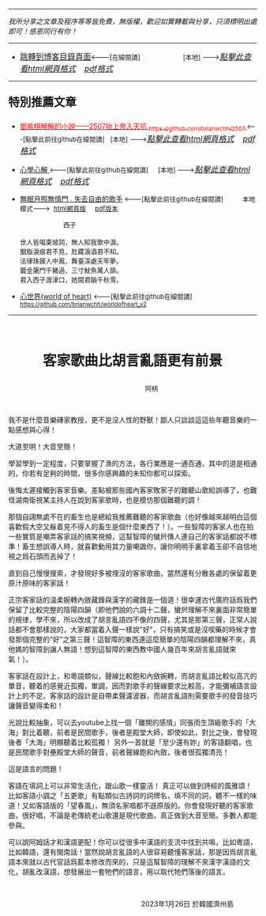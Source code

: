 ***
*我所分享之文章及程序等等皆免費，無版權，歡迎如實轉載與分享，只須標明出處即可！感恩同行有你！* 
****
- [<font size=3>跳轉到博客目錄頁面</font>](../../tableOfContent.md)<---[<font size=2>在線閱讀</font>]&nbsp;&nbsp; &nbsp; &nbsp; &nbsp; &nbsp; &nbsp; &nbsp; &nbsp; &nbsp;&nbsp; &nbsp;  <font size=2> [本地] ---></font><font size=3>[*_點擊此查看html網頁格式_*](../../tableOfContent.html)&nbsp; &nbsp; [*_pdf格式_*](../../tableOfContent.md.pdf)</font>
****

### <p style="font-size: 23px; font-weight:900;">特別推薦文章</p>

- [<font color=red> 鄧紫棋解解的小說——2507抬上帝入天坑 <sub>https://github.com/brianwchh/2507 </sub></font>](https://github.com/brianwchh/worldofheart_v2/blob/main/md_and_html/%E9%84%A7%E7%B4%AB%E6%A3%8B%E8%A7%A3%E8%A7%A3%E7%9A%84%E5%B0%8F%E8%AA%AA%E2%80%94%E2%80%942507%E6%8A%AC%E4%B8%8A%E5%B8%9D%E5%85%A5%E5%A4%A9%E5%9D%91.md)<font size=2><---[點擊此前往github在線閱讀]</font>&nbsp;&nbsp; <font size=2> [本地] ---></font><font size=3>[*_點擊此查看html網頁格式_*](../../md_and_html/鄧紫棋解解的小說——2507抬上帝入天坑.html)&nbsp; &nbsp; [*_pdf格式_*](../../md_and_html/鄧紫棋解解的小說——2507抬上帝入天坑.md.pdf)</font> 

- [<font  > 心學心解 </font>](https://github.com/brianwchh/worldofheart_v2/blob/main/md_and_html/%E5%BF%83%E5%AD%B8%E6%96%B0%E8%A7%A3.md)<font size=2><---[點擊此前往github在線閱讀]</font>&nbsp;&nbsp; &nbsp;   <font size=2> [本地] ---></font><font size=3>[*_點擊此查看html網頁格式_*](../../md_and_html/心學新解.html)&nbsp; &nbsp; [*_pdf格式_*](../../md_and_html/心學新解.md.pdf)</font> 

- [<font  >無眠月照無情門 . 失去自由的歌手</font>](https://github.com/brianwchh/worldofheart_v2/blob/main/md_and_html/%E7%84%A1%E7%9C%A0%E6%9C%88%E7%85%A7%E7%84%A1%E6%83%85%E9%96%80.md)<font size=2> <---[點擊此前往github在線閱讀]</font> &nbsp;&nbsp;&nbsp;&nbsp;&nbsp;&nbsp;&nbsp;&nbsp; <font size=2>本地模式---> &nbsp;[html網頁版](../../md_and_html/無眠月照無情門.html) &nbsp;&nbsp;&nbsp; [pdf版本](../../md_and_html/無眠月照無情門.md.pdf) </font>

    <p><font size=2>&nbsp; &nbsp; &nbsp; &nbsp; &nbsp; &nbsp; &nbsp; &nbsp; &nbsp; &nbsp; &nbsp; &nbsp; 西子</br></br>世人皆唱東坡詞，無人知我歌中淚。</br>胭脂淚痕君不見，肚藏淚酒君不知。</br>法律珠鍊人中鳳，舞臺深處天牢夢。</br>鍍金屠門千豬過，三寸魷魚萬人舔。</br>君入西子渡津口，她閱君腦千秋雪。</font></p>
    
- [<font  >心世界(world of heart)</font>](https://github.com/brianwchh/worldofheart_v2)<font size=2> <---[點擊此前往github在線閱讀]</font> <sub> https://github.com/brianwchh/worldofheart_v2 </sub>

   

****





</br>

# <p align="center"> **客家歌曲比胡言亂語更有前景**    </p>

<p align="center" style="font-size: small;">&nbsp;&nbsp;&nbsp;&nbsp;&nbsp;&nbsp;&nbsp;&nbsp;&nbsp;&nbsp;&nbsp;&nbsp;&nbsp;&nbsp;&nbsp;&nbsp;&nbsp;&nbsp;&nbsp;&nbsp; 阿柄</p>

</br>


我不是什麼音樂磚家教授，更不是沒人性的野獸！鄙人只談談這這些年聽音樂的一點感想與心得！   

大道至明！大音至簡！  

學習學到一定程度，只要掌握了漁的方法，各行業應是一通百通，其中的道是相通的，你若有足夠的時間，很多你感興趣的未知你都可以探索。   

後悔太遲接觸到客家音樂。差點被那些國內客家敗家子的難聽山歌給誤導了，也難怪湖南衛視某主持人在說到客家歌時，也是模仿那個難聽的調！

那個自詡無處不在的畜生也是總給我推薦難聽的客家歌曲（也好像越來越明白這個喜歡假大空又躲着見不得人的畜生是個什麼東西了！）。一些智障的客家人也在拍一些實質是嘲弄客家話的搞笑視頻，這幫智障的蠻屄傳人連自己的客家話都說不標準！畜生想誤導人時，就喜歡動用其力量嘲諷你，讓你明明手裏拿着玉卻不自信地視之爲石頭而丟掉了！   

直到自己慢慢搜索，才發現好多被埋沒的客家歌曲，當然還有分散各處的保留着更原汁原味的客家話！   

正宗客家話的溫柔婉轉內斂藏鋒與漢字的藏鋒是一個道！很幸運古代廣府話爲我們保留了比較完整的陰陽四韻（即他們說的六調十二聲，蠻屄理解不來裏面非常簡單的規律，學不來，所以改成了胡言亂語四不像的四聲，尤其是那第三聲，正常人說話都不會那樣說的，大家都當着入聲一樣說"好"，只有搞笑或是沒喫藥的時候才會發那個完整的“好”之第三聲！這智障的東西連這麼簡單的陰陽四韻都理解不來，真他媽的智障到讓人無語！想到這智障的東西教中國人幾百年來胡言亂語就來氣！）。

客家話在設計上，和粵語類似，聲線比較飽和內斂婉轉，而胡言亂語比較似高亢的單音，聽着的感覺近孤獨，單調，因而對歌手的聲線要求比較高，才能彌補語言設計上的不足。客家話的設計是自帶柔聲濾波器，而胡言亂語則需要歌手的發音技巧讓聲音變得柔和！   

光說比較抽象，可以去youtube上找一個「離開的感情」同張雨生頂級歌手的「大海」對比着聽，前者是民間歌手，後者是殿堂大師，即使如此，對比之後，會發現後者「大海」明顯聽着比較孤獨！ 另外一首就是「至少還有妳」的客語翻唱，也是民間歌手對壘殿堂大師的聲音，前者聲線飽和內斂，後者很孤獨清亮！

這是語言的問題！

客語在填詞上可以非常生活化，跟山歌一樣靈活！ 真正可以做到詩經的風雅頌！ 比如客語小調之「五更歌」有點類似古詩詞的詞牌名，填不同的詞，聽不一樣的味道！又如客語版的「望春風」，無須名家唱都不遜原版的。你會發現好聽的客家歌曲，很好唱，不論是老傳統老山歌還是現代歌曲，真正做到大音至簡。多數人都能參與。  

可以說阿姆話才和漢語更配！你可以從很多中漢語的支流中找到共鳴，比如粵語，比如韓語，還有閩南話！當然說胡言亂語的人很容易聽懂客家話，那是因爲胡言亂語本來就以古代官話爲藍本修改而來的，只是這幫智障的理解不來漢字漢語的文化，胡亂改漢語，想發展出一套牠們的語言，用以取代牠們落後的語言。




</br>




<p align="right"> 2023年1月26日 於韓國濟州島 &nbsp;&nbsp;&nbsp;&nbsp;&nbsp;&nbsp;&nbsp;&nbsp;&nbsp;&nbsp;&nbsp; </p>




